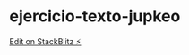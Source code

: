 # ejercicio-texto-jupkeo

[Edit on StackBlitz ⚡️](https://stackblitz.com/edit/ejercicio-texto-jupkeo)